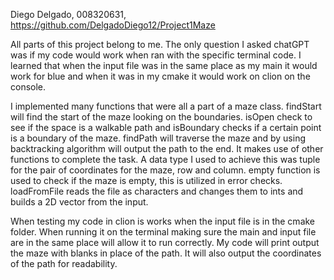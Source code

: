 Diego Delgado, 008320631, https://github.com/DelgadoDiego12/Project1Maze

All parts of this project belong to me. The only question I asked chatGPT was 
if my code would work when ran with the specific terminal code. I learned that
when the input file was in the same place as my main it would work for blue and
when it was in my cmake it would work on clion on the console. 

I implemented many functions that were all a part of a maze class. findStart will 
find the start of the maze looking on the boundaries. isOpen check to see if the 
space is a walkable path and isBoundary checks if a certain point is a boundary of 
the maze. findPath will traverse the maze and by using backtracking algorithm will
output the path to the end. It makes use of other functions to complete the task.
A data type I used to achieve this was tuple for the pair of coordinates for the maze,
row and column. empty function is used to check if the maze is empty, this is utilized in
error checks. loadFromFile reads the file as characters and changes them to ints and
builds a 2D vector from the input. 

When testing my code in clion is works when the input file is in the cmake folder. When
running it on the terminal making sure the main and input file are in the same place will
allow it to run correctly. My code will print output the maze with blanks in place of the path. 
It will also output the coordinates of the path for readability. 